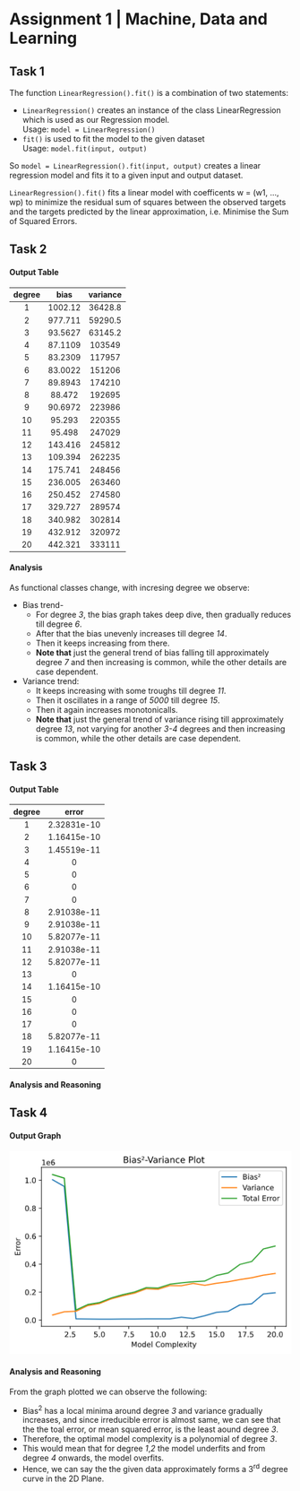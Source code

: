# Assignment 1 | Machine, Data and Learning

## Task 1

The function `LinearRegression().fit()` is a combination of two statements:  
- `LinearRegression()` creates an instance of the class LinearRegression which is used as our Regression model.  
        Usage: `model = LinearRegression()`  
- `fit()` is used to fit the model to the given dataset  
        Usage: `model.fit(input, output)`  

So `model = LinearRegression().fit(input, output)` creates a linear regression model and fits it to a given input and output dataset.  

`LinearRegression().fit()` fits a linear model with coefficents w = (w1, ..., wp) to minimize the residual sum of squares between the observed targets and the targets predicted by the linear approximation, i.e. Minimise the Sum of Squared Errors.

## Task 2

#### Output Table

| degree | bias | variance |
| :----: | :----: | :----: |
|        1 | 1002.12   |    36428.8 |
|        2 |  977.711  |    59290.5 |
|        3 |   93.5627 |    63145.2 |
|        4 |   87.1109 |   103549   |
|        5 |   83.2309 |   117957   |
|        6 |   83.0022 |   151206   |
|        7 |   89.8943 |   174210   |
|        8 |   88.472  |   192695   |
|        9 |   90.6972 |   223986   |
|       10 |   95.293  |   220355   |
|       11 |   95.498  |   247029   |
|       12 |  143.416  |   245812   |
|       13 |  109.394  |   262235   |
|       14 |  175.741  |   248456   |
|       15 |  236.005  |   263460   |
|       16 |  250.452  |   274580   |
|       17 |  329.727  |   289574   |
|       18 |  340.982  |   302814   |
|       19 |  432.912  |   320972   |
|       20 |  442.321  |   333111   |

#### Analysis

As functional classes change, with incresing degree we observe:
- Bias trend-
    - For degree *3*, the bias graph takes deep dive, then gradually reduces till degree *6*.
    - After that the bias unevenly increases till degree *14*.
    - Then it keeps increasing from there.
    - **Note that** just the general trend of bias falling till approximately degree *7* and then increasing is common, while the other details are case dependent.
- Variance trend:
    - It keeps increasing with some troughs till degree *11*.
    - Then it oscillates in a range of *5000* till degree *15*.
    - Then it again increases monotonicalls.
    - **Note that** just the general trend of variance rising till approximately degree *13*, not varying for another *3-4* degrees and then increasing is common, while the other details are case dependent.

## Task 3

#### Output Table

|   degree |       error |
| :----: | :----: |
|        1 | 2.32831e-10 |
|        2 | 1.16415e-10 |
|        3 | 1.45519e-11 |
|        4 | 0           |
|        5 | 0           |
|        6 | 0           |
|        7 | 0           |
|        8 | 2.91038e-11 |
|        9 | 2.91038e-11 |
|       10 | 5.82077e-11 |
|       11 | 2.91038e-11 |
|       12 | 5.82077e-11 |
|       13 | 0           |
|       14 | 1.16415e-10 |
|       15 | 0           |
|       16 | 0           |
|       17 | 0           |
|       18 | 5.82077e-11 |
|       19 | 1.16415e-10 |
|       20 | 0           |

#### Analysis and Reasoning

## Task 4

#### Output Graph

![Graph](graph.png)

#### Analysis and Reasoning

From the graph plotted we can observe the following:
- Bias<sup>2</sup> has a local minima around degree *3* and variance gradually increases, and since irreducible error is almost same, we can see that the the toal error, or mean squared error, is the least aound degree *3*.
- Therefore, the optimal model complexity is a polynomial of degree *3*.
- This would mean that for degree *1*,*2* the model underfits and from degree *4* onwards, the model overfits.
- Hence, we can say the the given data approximately forms a 3<sup>rd</sup> degree curve in the 2D Plane.
